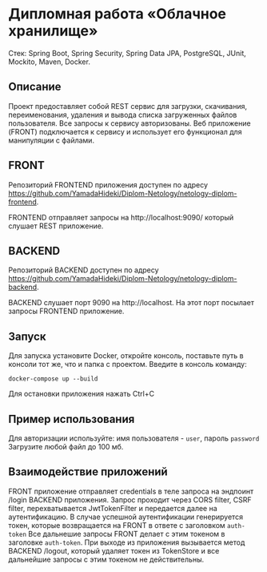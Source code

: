 # Дипломная работа «Облачное хранилище»
Стек: Spring Boot, Spring Security, Spring Data JPA, PostgreSQL, JUnit, Mockito, Maven, Docker.
## Описание
Проект предоставляет собой REST сервис для загрузки, скачивания, переименования, удаления и вывода списка загруженных файлов пользователя. 
Все запросы к сервису авторизованы.
Веб приложение (FRONT) подключается к сервису и использует его функционал для манипуляции с файлами.
## FRONT
Репозиторий FRONTEND приложения доступен по адресу https://github.com/YamadaHideki/Diplom-Netology/netology-diplom-frontend.

FRONTEND отправляет запросы на http://localhost:9090/ который слушает REST приложение.

## BACKEND
Репозиторий BACKEND доступен по адресу https://github.com/YamadaHideki/Diplom-Netology/netology-diplom-backend.

BACKEND слушает порт 9090 на http://localhost. На этот порт посылает запросы FRONTEND приложение.

## Запуск
Для запуска установите Docker, откройте консоль, поставьте путь в консоли тот же, что и папка с проектом.
Введите в консоль команду:
```
docker-compose up --build
```

Для остановки приложения нажать Ctrl+C
## Пример использования
Для авторизации используйте: имя пользователя - `user`, пароль `password`
Загрузите любой файл до 100 мб.
## Взаимодействие приложений
FRONT приложение отправляет credentials в теле запроса на эндпоинт /login BACKEND приложения.
Запрос проходит через CORS filter, CSRF filter, перехватывается JwtTokenFilter и передается далее на аутентификацию.
В случае успешной аутентификации генерируется токен, которые возвращается на FRONT в ответе с заголовком `auth-token`
Все дальнешие запросы FRONT делает с этим токеном в заголовке `auth-token`.
При выходе из приложения вызывается метод BACKEND /logout, который удаляет токен из TokenStore и все дальнейшие запросы с этим токеном не действительны.
